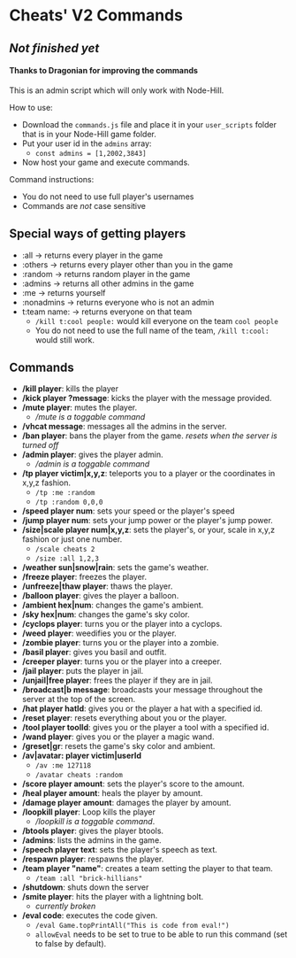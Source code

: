 # Cheats' V2 Commands

## *Not finished yet*

#### Thanks to Dragonian for improving the commands

This is an admin script which will only work with Node-Hill.

How to use:
- Download the `commands.js` file and place it in your `user_scripts` folder that is in your Node-Hill game folder.
- Put your user id in the `admins` array:
    - `const admins = [1,2002,3843]`
- Now host your game and execute commands.


Command instructions:
- You do not need to use full player's usernames
- Commands are *not* case sensitive


## Special ways of getting players
- :all -> returns every player in the game
- :others -> returns every player other than you in the game
- :random -> returns random player in the game
- :admins -> returns all other admins in the game
- :me -> returns yourself
- :nonadmins -> returns everyone who is not an admin
- t:team name: -> returns everyone on that team
    - `/kill t:cool people:` would kill everyone on the team `cool people`
    - You do not need to use the full name of the team, `/kill t:cool:` would still work.

## Commands
- **/kill player**: kills the player
- **/kick player ?message**: kicks the player with the message provided.
- **/mute player**: mutes the player.
    -  */mute is a toggable command*
- **/vhcat message**: messages all the admins in the server.
- **/ban player**: bans the player from the game. *resets when the server is turned off*
- **/admin player**: gives the player admin.
    -  */admin is a toggable command*
- **/tp player victim|x,y,z**: teleports you to a player or the coordinates in x,y,z fashion.
    - `/tp :me :random`
    - `/tp :random 0,0,0`
- **/speed player num**: sets your speed or the player's speed
- **/jump player num**: sets your jump power or the player's jump power.
- **/size|scale player num|x,y,z**: sets the player's, or your, scale in x,y,z fashion or just one number.
    - `/scale cheats 2`
    - `/size :all 1,2,3`
- **/weather sun|snow|rain**: sets the game's weather.
- **/freeze player**: freezes the player.
- **/unfreeze|thaw player**: thaws the player.
- **/balloon player**: gives the player a balloon.
- **/ambient hex|num**: changes the game's ambient.
- **/sky hex|num**: changes the game's sky color.
- **/cyclops player**: turns you or the player into a cyclops.
- **/weed player**: weedifies you or the player.
- **/zombie player**: turns you or the player into a zombie.
- **/basil player**: gives you basil and outfit.
- **/creeper player**: turns you or the player into a creeper.
- **/jail player**: puts the player in jail.
- **/unjail|free player**: frees the player if they are in jail.
- **/broadcast|b message**: broadcasts your message throughout the server at the top of the screen.
- **/hat player hatId**: gives you or the player a hat with a specified id.
- **/reset player**: resets everything about you or the player.
- **/tool player toolId**: gives you or the player a tool with a specified id.
- **/wand player**: gives you or the player a magic wand.
- **/greset|gr**: resets the game's sky color and ambient.
- **/av|avatar: player victim|userId**
    - `/av :me 127118`
    - `/avatar cheats :random`
- **/score player amount**: sets the player's score to the amount.
- **/heal player amount**: heals the player by amount.
- **/damage player amount**: damages the player by amount.
- **/loopkill player**: Loop kills the player
    -  */loopkill is a toggable command*. 
- **/btools player**: gives the player btools.
- **/admins**: lists the admins in the game.
- **/speech player text**: sets the player's speech as text.
- **/respawn player**: respawns the player.
- **/team player "name"**: creates a team setting the player to that team.
    - `/team :all "brick-hillians"`
- **/shutdown**: shuts down the server
- **/smite player**: hits the player with a lightning bolt.
    - *currently broken*
- **/eval code**: executes the code given.
    - `/eval Game.topPrintAll("This is code from eval!")`
    - `allowEval` needs to be set to true to be able to run this command (set to false by default).
